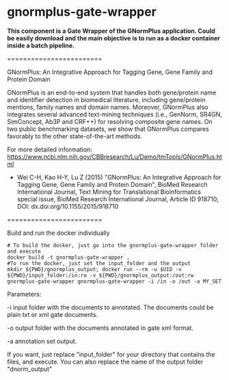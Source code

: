 gnormplus-gate-wrapper
========================

<b>This component is a Gate Wrapper of the GNormPlus application. Could be easily download and the main objective is to run as a docker container inside a batch pipeline.
</b>   

========================

GNormPlus: An Integrative Approach for Tagging Gene, Gene Family and Protein Domain

GNormPlus is an end-to-end system that handles both gene/protein name and identifier detection in biomedical literature, including gene/protein mentions, family names and domain names. Moreover, GNormPlus also integrates several advanced text-mining techniques (i.e., GenNorm, SR4GN, SimConcept, Ab3P and CRF++) for resolving composite gene names. On two public benchmarking datasets, we show that GNormPlus compares favorably to the other state-of-the-art methods. 

For more detailed information:
https://www.ncbi.nlm.nih.gov/CBBresearch/Lu/Demo/tmTools/GNormPlus.html

<ul>
<li>
Wei C-H, Kao H-Y, Lu Z (2015) "GNormPlus: An Integrative Approach for Tagging Gene, Gene Family and Protein Domain", BioMed Research International Journal, Text Mining for Translational Bioinformatics special issue, BioMed Research International Journal, Article ID 918710; DOI: dx.doi.org/10.1155/2015/918710
</li>
</ul>

========================

Build and run the docker individually
	
	# To build the docker, just go into the gnormplus-gate-wrapper folder and execute
	docker build -t gnormplus-gate-wrapper .
	#To run the docker, just set the input_folder and the output
	mkdir ${PWD}/gnormplus_output; docker run --rm -u $UID -v ${PWD}/input_folder:/in:ro -v ${PWD}/gnormplus_output:/out:rw gnormplus-gate-wrapper gnormplus-gate-wrapper -i /in -o /out -a MY_SET
	
		
Parameters:
<p>
-i input folder with the documents to annotated. The documents could be plain txt or xml gate documents.
</p>
<p>
-o output folder with the documents annotated in gate xml format.
</p>
<p>
-a annotation set output. 
</p>

<p>If you want, just replace "input_folder" for your directory that contains the files, and execute. You can also replace the name of the output folder "dnorm_output"</p>
		
		
